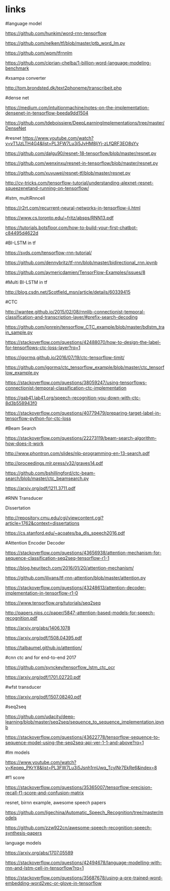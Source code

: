 # links

#language model

https://github.com/hunkim/word-rnn-tensorflow

https://github.com/nelken/tf/blob/master/ptb_word_lm.py

https://github.com/wpm/tfrnnlm

https://github.com/ciprian-chelba/1-billion-word-language-modeling-benchmark

#xsampa converter

http://tom.brondsted.dk/text2phoneme/transcribeit.php

#dense net

https://medium.com/intuitionmachine/notes-on-the-implementation-densenet-in-tensorflow-beeda9dd1504

https://github.com/tdeboissiere/DeepLearningImplementations/tree/master/DenseNet

#resnet
https://www.youtube.com/watch?v=vT1JzLTH4G4&list=PL3FW7Lu3i5JvHM8ljYj-zLfQRF3EO8sYv

https://github.com/dalgu90/resnet-18-tensorflow/blob/master/resnet.py

https://github.com/wenxinxu/resnet-in-tensorflow/blob/master/resnet.py

https://github.com/xuyuwei/resnet-tf/blob/master/resnet.py

http://cv-tricks.com/tensorflow-tutorial/understanding-alexnet-resnet-squeezenetand-running-on-tensorflow/

#lstm, multiRnncell

https://r2rt.com/recurrent-neural-networks-in-tensorflow-ii.html

https://www.cs.toronto.edu/~fritz/absps/RNN13.pdf

https://tutorials.botsfloor.com/how-to-build-your-first-chatbot-c84495d4622d

#BI-LSTM in tf

https://svds.com/tensorflow-rnn-tutorial/

https://github.com/dennybritz/tf-rnn/blob/master/bidirectional_rnn.ipynb

https://github.com/aymericdamien/TensorFlow-Examples/issues/8

#Multi BI-LSTM in tf

http://blog.csdn.net/Scotfield_msn/article/details/60339415

#CTC 

http://wantee.github.io/2015/02/08/rnnlib-connectionist-temporal-classification-and-transcription-layer/#prefix-search-decoding

https://github.com/jonrein/tensorflow_CTC_example/blob/master/bdlstm_train_sample.py

https://stackoverflow.com/questions/42488070/how-to-design-the-label-for-tensorflows-ctc-loss-layer?rq=1

https://igormq.github.io/2016/07/19/ctc-tensorflow-timit/

https://github.com/igormq/ctc_tensorflow_example/blob/master/ctc_tensorflow_example.py

https://stackoverflow.com/questions/38059247/using-tensorflows-connectionist-temporal-classification-ctc-implementation

https://gab41.lab41.org/speech-recognition-you-down-with-ctc-8d3b558943f0

https://stackoverflow.com/questions/40779479/preparing-target-label-in-tensorflow-python-for-ctc-loss

#Beam Search

https://stackoverflow.com/questions/22273119/beam-search-algorithm-how-does-it-work

http://www.phontron.com/slides/nlp-programming-en-13-search.pdf

http://proceedings.mlr.press/v32/graves14.pdf

https://github.com/bshillingford/ctc-beam-search/blob/master/ctc_beamsearch.py

https://arxiv.org/pdf/1211.3711.pdf

#RNN Transducer

Dissertation

http://repository.cmu.edu/cgi/viewcontent.cgi?article=1762&context=dissertations

https://cs.stanford.edu/~acoates/ba_dls_speech2016.pdf

#Attention Encoder Decoder

https://stackoverflow.com/questions/43656938/attention-mechanism-for-sequence-classification-seq2seq-tensorflow-r1-1

https://blog.heuritech.com/2016/01/20/attention-mechanism/

https://github.com/ilivans/tf-rnn-attention/blob/master/attention.py

https://stackoverflow.com/questions/43248613/attention-decoder-implementation-in-tensorflow-r1-0

https://www.tensorflow.org/tutorials/seq2seq

http://papers.nips.cc/paper/5847-attention-based-models-for-speech-recognition.pdf

https://arxiv.org/abs/1406.1078

https://arxiv.org/pdf/1508.04395.pdf

https://talbaumel.github.io/attention/

#cnn ctc and for end-to-end 2017

https://github.com/synckey/tensorflow_lstm_ctc_ocr

https://arxiv.org/pdf/1701.02720.pdf

#wfst transducer

https://arxiv.org/pdf/1507.08240.pdf

#seq2seq

https://github.com/udacity/deep-learning/blob/master/seq2seq/sequence_to_sequence_implementation.ipynb

https://stackoverflow.com/questions/43622778/tensorflow-sequence-to-sequence-model-using-the-seq2seq-api-ver-1-1-and-above?rq=1

#lm models

https://www.youtube.com/watch?v=Keqep_PKrY8&list=PL3FW7Lu3i5Jsnh1rnUwq_TcylNr7EkRe6&index=8

#f1 score

https://stackoverflow.com/questions/35365007/tensorflow-precision-recall-f1-score-and-confusion-matrix

resnet, birnn example, awesome speech papers

https://github.com/ligechina/Automatic_Speech_Recognition/tree/master/models

https://github.com/zzw922cn/awesome-speech-recognition-speech-synthesis-papers

language models

https://arxiv.org/abs/1707.05589

https://stackoverflow.com/questions/42494678/language-modelling-with-rnn-and-lstm-cell-in-tensorflow?rq=1

https://stackoverflow.com/questions/35687678/using-a-pre-trained-word-embedding-word2vec-or-glove-in-tensorflow

